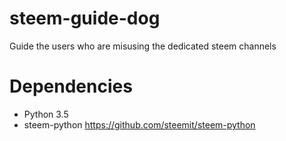 # steem-guide-dog
Guide the users who are misusing the dedicated steem channels

# Dependencies
- Python 3.5
- steem-python
https://github.com/steemit/steem-python

